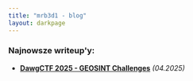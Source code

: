 ```yaml
---
title: "mrb3d1 - blog"
layout: darkpage
---
```


### Najnowsze writeup'y:
- **[DawgCTF 2025 - GEOSINT Challenges](/DawgCTF-2025/)** *(04.2025)*



